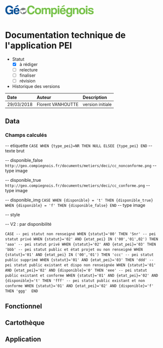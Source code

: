 ![GeoCompiegnois](img/Logo_web-GeoCompiegnois.png)

# Documentation technique de l'application PEI

* Statut
  - [x] à rédiger
  - [ ] relecture
  - [ ] finaliser
  - [ ] révision
  
* Historique des versions

|Date | Auteur | Description
|:---|:---|:---|
|29/03/2018|Florent VANHOUTTE|version initiale|

## Data

### Champs calculés

-- etiquette
`CASE WHEN {type_pei}=NR THEN NULL ELSEE {type_pei} END`
-- texte brut

-- disponible_false
`http://geo.compiegnois.fr/documents/metiers/deci/cc_nonconforme.png`
-- type image

-- disponible_true
`http://geo.compiegnois.fr/documents/metiers/deci/cc_conforme.png`
-- type image

-- disponible_img
`CASE WHEN {disponible} = 't' THEN {disponible_true} 
WHEN {disponible} = 'f' THEN {disponible_false} END`
-- type image

-- style

-- V2 : par disponibilité

`CASE
-- pei statut non renseigné
WHEN {statut}='00' THEN 'Snr'
-- pei statut privé
WHEN {statut}='02' AND {etat_pei} IN ('00','01',02') THEN 'aaa'
-- pei statut privé
WHEN {statut}='02' AND {etat_pei}='03' THEN 'bbb'
-- pei statut public et état projet ou non renseigné
WHEN {statut}='01' AND {etat_pei} IN ('00','01') THEN 'ccc'
-- pei statut public supprimé
WHEN {statut}='01' AND {etat_pei}='03' THEN 'ddd'
-- pei statut public existant et dispo non renseignée
WHEN {statut}='01' AND {etat_pei}='02' AND {disponible}='0' THEN 'eee'
-- pei statut public existant et conforme
WHEN {statut}='01' AND {etat_pei}='02' AND {disponible}='t' THEN 'fff'
-- pei statut public existant et non conforme
WHEN {statut}='01' AND {etat_pei}='02' AND {disponible}='f' THEN 'ggg' 
END`

## Fonctionnel

## Cartothèque

## Application
